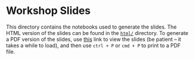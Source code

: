 # Workshop Slides

This directory contains the notebooks used to generate the slides. The HTML version of the slides can be found in the [`html/`](./html/) directory. To generate a PDF version of the slides, use [this](https://stefaniemolin.com/python-data-viz-workshop/?print-pdf#/) link to view the slides (be patient &ndash; it takes a while to load), and then use `ctrl + P` or `cmd + P` to print to a PDF file.
